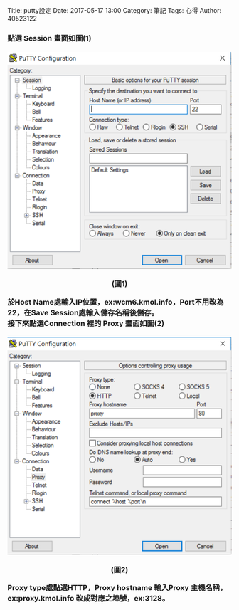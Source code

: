 Title: putty設定
Date: 2017-05-17 13:00
Category: 筆記
Tags: 心得
Author: 40523122
 <!-- PELICAN_END_SUMMARY -->
<h3>點選 Session 畫面如圖(1)<br/>
 <br/>
<img src="https://raw.githubusercontent.com/s40523122/2017springwcm_hw/gh-pages/picture/putty1.PNG" /></p>
<p align="center">(圖1)</p>
於Host Name處輸入IP位置，ex:wcm6.kmol.info，Port不用改為22，在Save Session處輸入儲存名稱後儲存。<br/>
接下來點選Connection 裡的 Proxy 畫面如圖(2)<br/>
 <br/>
<img src="https://raw.githubusercontent.com/s40523122/2017springwcm_hw/gh-pages/picture/putty2.PNG" /></p>
<p align="center">(圖2)</p>
Proxy type處點選HTTP，Proxy hostname 輸入Proxy 主機名稱，ex:proxy.kmol.info
改成對應之埠號，ex:3128。</h3>   